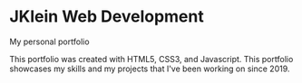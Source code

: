 # JKlein Web Development
My personal portfolio 

This portfolio was created with HTML5, CSS3, and Javascript. This portfolio showcases my skills and my projects that I've been working on since 2019.

